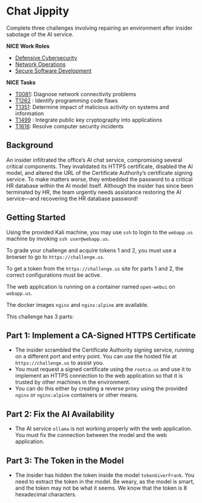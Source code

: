 # Chat Jippity

Complete three challenges involving repairing an environment after insider sabotage of the AI service.

**NICE Work Roles**

- [Defensive Cybersecurity](https://niccs.cisa.gov/workforce-development/nice-framework/work-role/defensive-cybersecurity)
- [Network Operations](https://niccs.cisa.gov/workforce-development/nice-framework/work-role/network-operations)
- [Secure Software Development](https://niccs.cisa.gov/workforce-development/nice-framework/work-role/secure-software-development)

**NICE Tasks**

- [T0081](https://niccs.cisa.gov/workforce-development/nice-framework/work-role/network-operations): Diagnose network connectivity problems
- [T1262](https://niccs.cisa.gov/workforce-development/nice-framework/work-role/secure-software-development) : Identify programming code flaws
- [T1351](https://niccs.cisa.gov/workforce-development/nice-framework/work-role/defensive-cybersecurity): Determine impact of malicious activity on systems and information
- [T1499](https://niccs.cisa.gov/workforce-development/nice-framework/work-role/secure-software-development) : Integrate public key cryptography into applications
- [T1616](https://niccs.cisa.gov/workforce-development/nice-framework/work-role/defensive-cybersecurity): Resolve computer security incidents

<!-- cut -->

## Background 

An insider infiltrated the office’s AI chat service, compromising several critical components. They invalidated its HTTPS certificate, disabled the AI model, and altered the URL of the Certificate Authority’s certificate signing service. To make matters worse, they embedded the password to a critical HR database within the AI model itself. Although the insider has since been terminated by HR, the team urgently needs assistance restoring the AI service—and recovering the HR database password!

## Getting Started 

Using the provided Kali machine, you may use `ssh` to login to the `webapp.us` machine by invoking `ssh user@webapp.us`.

To grade your challenge and acquire tokens 1 and 2, you must use a browser to go to `https://challenge.us`.

To get a token from the `https://challenge.us` site for parts 1 and 2, the correct configurations must be active.

The web application is running on a container named `open-webui` on `webapp.us`.

The docker images `nginx` and `nginx:alpine` are available. 

This challenge has 3 parts:

## Part 1: Implement a CA-Signed HTTPS Certificate

- The insider scrambled the Certificate Authority signing service, running on a different port and entry point. You can use the hosted file at `https://challenge.us` to assist you.
- You must request a signed certificate using the `rootca.us` and use it to implement an HTTPS connection to the web application so that it is trusted by other machines in the environment. 
- You can do this either by creating a reverse proxy using the provided `nginx` or `nginx:alpine` containers or other means. 

## Part 2: Fix the AI Availability
- The AI service `ollama` is not working properly with the web application. You must fix the connection between the model and the web application.

## Part 3: The Token in the Model
- The insider has hidden the token inside the model `tokenGiverFrank`. You need to extract the token in the model. Be weary, as the model is smart, and the token may not be what it seems. We know that the token is 8 hexadecimal characters.
